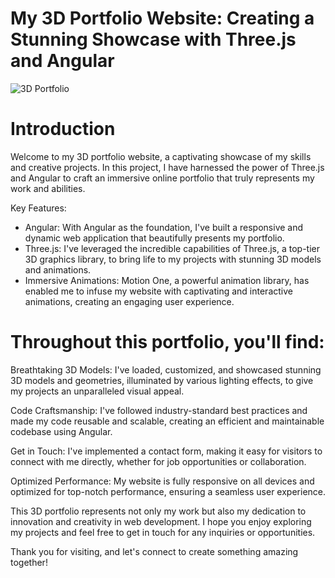 # My 3D Portfolio Website: Creating a Stunning Showcase with Three.js and Angular

![3D Portfolio](https://i.ibb.co/PtXLHNj/portfolio-app.jpg)

# Introduction

Welcome to my 3D portfolio website, a captivating showcase of my skills and creative projects. In this project, I have harnessed the power of Three.js and Angular to craft an immersive online portfolio that truly represents my work and abilities.

Key Features:

- Angular: With Angular as the foundation, I've built a responsive and dynamic web application that beautifully presents my portfolio.
- Three.js: I've leveraged the incredible capabilities of Three.js, a top-tier 3D graphics library, to bring life to my projects with stunning 3D models and animations.
- Immersive Animations: Motion One, a powerful animation library, has enabled me to infuse my website with captivating and interactive animations, creating an engaging user experience.

# Throughout this portfolio, you'll find:

Breathtaking 3D Models: I've loaded, customized, and showcased stunning 3D models and geometries, illuminated by various lighting effects, to give my projects an unparalleled visual appeal.

Code Craftsmanship: I've followed industry-standard best practices and made my code reusable and scalable, creating an efficient and maintainable codebase using Angular.

Get in Touch: I've implemented a contact form, making it easy for visitors to connect with me directly, whether for job opportunities or collaboration.

Optimized Performance: My website is fully responsive on all devices and optimized for top-notch performance, ensuring a seamless user experience.

This 3D portfolio represents not only my work but also my dedication to innovation and creativity in web development. I hope you enjoy exploring my projects and feel free to get in touch for any inquiries or opportunities.

Thank you for visiting, and let's connect to create something amazing together!
